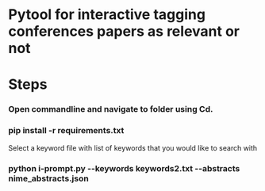 
# Pytool for interactive tagging conferences papers as relevant or not

# Steps

### Open commandline and navigate to folder using Cd.

### pip install -r requirements.txt

Select a keyword file with list of keywords that you would like to search with

### python i-prompt.py --keywords keywords2.txt --abstracts nime_abstracts.json